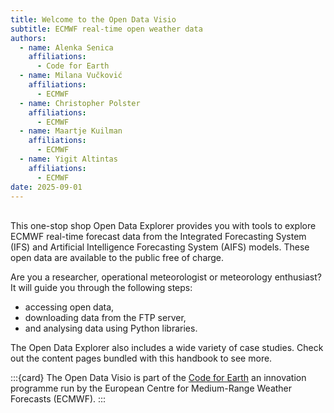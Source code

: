 ```yaml
---
title: Welcome to the Open Data Visio
subtitle: ECMWF real-time open weather data
authors:
  - name: Alenka Senica
    affiliations:
      - Code for Earth
  - name: Milana Vučković
    affiliations:
      - ECMWF
  - name: Christopher Polster
    affiliations:
      - ECMWF
  - name: Maartje Kuilman
    affiliations:
      - ECMWF
  - name: Yigit Altintas
    affiliations:
      - ECMWF
date: 2025-09-01
---
```


<br>
This one-stop shop Open Data Explorer provides you with tools to explore ECMWF real-time forecast data from the Integrated Forecasting System (IFS) and Artificial Intelligence Forecasting System (AIFS) models. These open data are available to the public free of charge.

Are you a researcher, operational meteorologist or meteorology enthusiast?
It will guide you through the following steps:
- accessing open data,
- downloading data from the FTP server,
- and analysing data using Python libraries.

The Open Data Explorer also includes a wide variety of case studies. Check out the content pages bundled with this handbook to see more.

:::{card}
The Open Data Visio is part of the [Code for Earth](https://codeforearth.ecmwf.int/) an innovation programme run by the European Centre for Medium-Range Weather Forecasts (ECMWF).
:::
